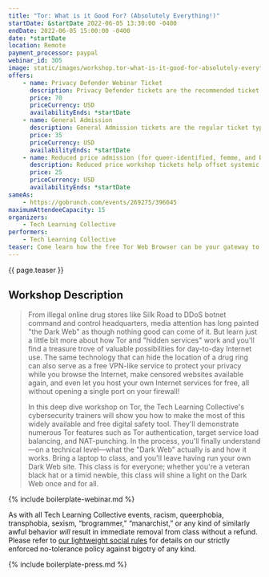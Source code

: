 ```yaml
---
title: "Tor: What is it Good For? (Absolutely Everything!)"
startDate: &startDate 2022-06-05 13:30:00 -0400
endDate: 2022-06-05 15:00:00 -0400
date: *startDate
location: Remote
payment_processor: paypal
webinar_id: 305
image: static/images/workshop.tor-what-is-it-good-for-absolutely-everything.rectangle.jpg
offers:
    - name: Privacy Defender Webinar Ticket
      description: Privacy Defender tickets are the recommended ticket type for those who can afford to help fund the digital security and online privacy advocacy communities with their financial resources, are attending the workshop with the support of their employers or other backers, or have other resources available to them. Purchasing tickets at this level makes it possible for us to offer reduced price tickets to those in need.
      price: 70
      priceCurrency: USD
      availabilityEnds: *startDate
    - name: General Admission
      description: General Admission tickets are the regular ticket type intended for members of the general public.
      price: 35
      priceCurrency: USD
      availabilityEnds: *startDate
    - name: Reduced price admission (for queer-identified, femme, and BIPOC people)
      description: Reduced price workshop tickets help offset systemic biases prevalent in society and in the technology sector especially.
      price: 25
      priceCurrency: USD
      availabilityEnds: *startDate
sameAs:
    - https://gobrunch.com/events/269275/396645
maximumAttendeeCapacity: 15
organizers:
    - Tech Learning Collective
performers:
    - Tech Learning Collective
teaser: Come learn how the free Tor Web Browser can be your gateway to the Dark Web while simultaneously keeping you safer and your personal info more private as you browse web sites big and small. In this deep dive workshop on Tor, the Tech Learning Collective&rsquo;s cybersecurity trainers will show you how to make the most of this widely available and free digital safety tool.
---
```


{{ page.teaser }}

## Workshop Description

> From illegal online drug stores like Silk Road to DDoS botnet command and control headquarters, media attention has long painted "the Dark Web" as though nothing good can come of it. But learn just a little bit more about how Tor and "hidden services" work and you'll find a treasure trove of valuable possibilities for day-to-day Internet use. The same technology that can hide the location of a drug ring can also serve as a free VPN-like service to protect your privacy while you browse the Internet, make censored websites available again, and even let you host your own Internet services for free, all without opening a single port on your firewall!
>
> In this deep dive workshop on Tor, the Tech Learning Collective's cybersecurity trainers will show you how to make the most of this widely available and free digital safety tool. They'll demonstrate numerous Tor features such as Tor authentication, target service load balancing, and NAT-punching. In the process, you'll finally understand—on a technical level—what the "Dark Web" actually is and how it works. Bring a laptop to class, and you'll leave having run your own Dark Web site. This class is for everyone; whether you're a veteran black hat or a timid newbie, this class will shine a light on the Dark Web once and for all.

{% include boilerplate-webinar.md %}

As with all Tech Learning Collective events, racism, queerphobia, transphobia, sexism, &ldquo;brogrammer,&rdquo; &ldquo;manarchist,&rdquo; or any kind of similarly awful behavior *will* result in immediate removal from class without a refund. Please refer to [our lightweight social rules](https://github.com/AnarchoTechNYC/meta/wiki/Social-rules) for details on our strictly enforced no-tolerance policy against bigotry of any kind.

{% include boilerplate-press.md %}
